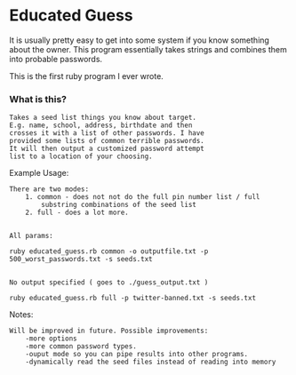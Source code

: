 
Educated Guess
===================

It is usually pretty easy to get into some system if you know something about the owner. This program essentially takes strings and combines them into probable passwords.

This is the first ruby program I ever wrote.


### What is this?
	
	Takes a seed list things you know about target. 
	E.g. name, school, address, birthdate and then 
	crosses it with a list of other passwords. I have 
	provided some lists of common terrible passwords.
	It will then output a customized password attempt 
	list to a location of your choosing.
	
	
Example Usage:

	There are two modes:
		1. common - does not not do the full pin number list / full
			substring combinations of the seed list
		2. full - does a lot more. 
		
		
	All params:
	
	ruby educated_guess.rb common -o outputfile.txt -p 500_worst_passwords.txt -s seeds.txt
	
	
	No output specified ( goes to ./guess_output.txt )
	
	ruby educated_guess.rb full -p twitter-banned.txt -s seeds.txt
	

Notes:
	
	Will be improved in future. Possible improvements:
		-more options
		-more common password types.
		-ouput mode so you can pipe results into other programs.
		-dynamically read the seed files instead of reading into memory
		
		
		
		
		
		
		
		
		
	
	
